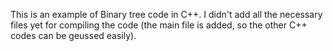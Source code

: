 This is an example of Binary tree code in C++. I didn't add all the necessary files yet for compiling the code (the main file is added, so the other C++ codes can be geussed easily).
